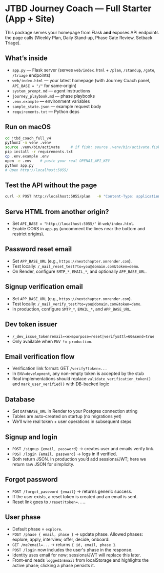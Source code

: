 # JTBD Journey Coach — Full Starter (App + Site)

This package serves your homepage from Flask **and** exposes API endpoints the page calls (Weekly Plan, Daily Stand‑up, Phase Gate Review, Setback Triage).

## What’s inside
- `app.py` — Flask server (serves `web/index.html` + `/plan`, `/standup`, `/gate`, `/triage` endpoints)
- `web/index.html` — your latest homepage (with Journey Coach panel, `API_BASE = "/"` for same‑origin)
- `system_prompt.md` — agent instructions
- `journey_playbook.md` — phase playbooks
- `.env.example` — environment variables
- `sample_state.json` — example request body
- `requirements.txt` — Python deps

## Run on macOS
```bash
cd jtbd_coach_full_v4
python3 -m venv .venv
source .venv/bin/activate     # if fish: source .venv/bin/activate.fish
pip install -r requirements.txt
cp .env.example .env
open -e .env    # paste your real OPENAI_API_KEY
python app.py
# Open http://localhost:5055/
```

## Test the API without the page
```bash
curl -X POST http://localhost:5055/plan   -H "Content-Type: application/json"   -d @sample_state.json
```

## Serve HTML from another origin?
- Set `API_BASE = "http://localhost:5055/"` in `web/index.html`.
- Enable CORS in `app.py` (uncomment the lines near the bottom and restrict origins).

## Password reset email
- Set `APP_BASE_URL` (e.g., `https://nextchapter.onrender.com`).
- Test locally: `/_mail_reset_test?to=you@domain.com&token=demo`.
- On Render, configure `SMTP_*`, `EMAIL_*`, and optionally `APP_BASE_URL`.

## Signup verification email
- Set `APP_BASE_URL` (e.g., `https://nextchapter.onrender.com`).
- Test locally: `/_mail_verify_test?to=you@domain.com&token=demo`.
- In production, configure `SMTP_*`, `EMAIL_*`, and `APP_BASE_URL`.

## Dev token issuer
- `/_dev_issue_token?email=<e>&purpose=reset|verify&ttl=60&send=true`
- Only available when `ENV != production`.

## Email verification flow
- Verification link format: GET `/verify?token=...`
- In `ENV=development`, any non-empty token is accepted by the stub
- Real implementations should replace `validate_verification_token()` and `mark_user_verified()` with DB-backed logic

## Database
- Set `DATABASE_URL` in Render to your Postgres connection string
- Tables are auto-created on startup (no migrations yet)
- We’ll wire real token + user operations in subsequent steps

## Signup and login
- `POST /signup {email, password}` → creates user and emails verify link.
- `POST /login {email, password}` → logs in if verified.
- Both return JSON. In production you’d add sessions/JWT; here we return raw JSON for simplicity.

## Forgot password
- `POST /forgot_password {email}` → returns generic success.
- If the user exists, a reset token is created and an email is sent.
- Reset link goes to `/reset?token=...`.

## User phase
- Default phase = `explore`.
- `POST /phase { email, phase }` → update phase. Allowed phases: explore, apply, interview, offer, decide, onboard.
- `GET /me?email=...` → returns `{ id, email, phase }`.
- `POST /login` now includes the user's phase in the response.
- Identity uses email for now; sessions/JWT will replace this later.
- Front-end reads `loggedInEmail` from localStorage and highlights the active phase; clicking a phase persists it.

